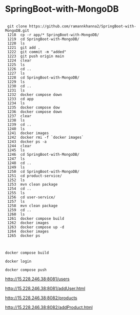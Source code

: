 # SpringBoot-with-MongoDB

```

 git clone https://github.com/ramannkhanna2/SpringBoot-with-MongoDB.git
 1218  cp -r app/* SpringBoot-with-MongoDB/
 1219  cd SpringBoot-with-MongoDB/
 1220  ls
 1221  git add .
 1222  git commit -m "added"
 1223  git push origin main
 1224  clear
 1225  ls
 1226  cd ..
 1227  ls
 1228  cd SpringBoot-with-MongoDB/
 1229  ls
 1230  cd ..
 1231  ls
 1232  docker compose down
 1233  cd app
 1234  ls
 1235  docker compose dow
 1236  docker compose down
 1237  clear
 1238  ls
 1239  cd ..
 1240  ls
 1241  docker images
 1242  docker rmi -f `docker images`
 1243  docker ps -a
 1244  clear
 1245  ls
 1246  cd SpringBoot-with-MongoDB/
 1247  ls
 1248  cd ..
 1249  ls
 1250  cd SpringBoot-with-MongoDB/
 1251  cd product-service/
 1252  ls
 1253  mvn clean package
 1254  cd ..
 1255  ls
 1256  cd user-service/
 1257  ls
 1258  mvn clean package
 1259  cd ..
 1260  ls
 1261  docker compose build
 1262  docker images
 1263  docker compose up -d
 1264  docker images
 1265  docker ps


```



```

docker compose build

docker login

docker compose push

```

http://15.228.246.38:8081/users

http://15.228.246.38:8081/addUser.html

http://15.228.246.38:8082/products

http://15.228.246.38:8082/addProduct.html



